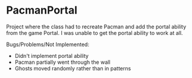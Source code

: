 # PacmanPortal

Project where the class had to recreate Pacman and add the portal ability from the game Portal.
I was unable to get the portal ability to work at all.

Bugs/Problems/Not Implemented:
  - Didn't implement portal ability
  - Pacman partially went through the wall
  - Ghosts moved randomly rather than in patterns
